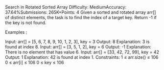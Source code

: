 Search in Rotated Sorted Array
Difficulty: MediumAccuracy: 37.64%Submissions: 265K+Points: 4
Given a sorted and rotated array arr[] of distinct elements, the task is to find the index of a target key. Return -1 if the key is not found.

Examples :

Input: arr[] = [5, 6, 7, 8, 9, 10, 1, 2, 3], key = 3
Output: 8
Explanation: 3 is found at index 8.
Input: arr[] = [3, 5, 1, 2], key = 6
Output: -1
Explanation: There is no element that has value 6.
Input: arr[] = [33, 42, 72, 99], key = 42
Output: 1
Explanation: 42 is found at index 1.
Constraints:
1 ≤ arr.size() ≤ 106
0 ≤ arr[i] ≤ 106
0 ≤ key ≤ 106